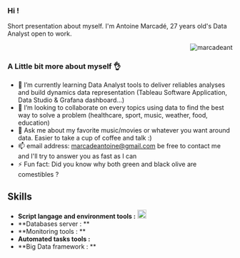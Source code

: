 ### Hi ! 

Short presentation about myself. I'm Antoine Marcadé, 27 years old's Data Analyst open to work. 

<p align="right"> <img src="https://github-readme-stats.vercel.app/api?username=marcadeant&show_icons=true&theme=gotham" alt="marcadeant" />
</p>

### A Little bit more about myself 👌


- 🌱 I’m currently learning Data Analyst tools to deliver reliables analyses and build dynamics data representation (Tableau Software Application, Data Studio & Grafana dashboard...) 
- 👯 I’m looking to collaborate on every topics using data to find the best way to solve a problem (healthcare, sport, music, weather, food, education)
- 💬 Ask me about my favorite music/movies or whatever you want around data. Easier to take a cup of coffee and talk :)
- 📫 email address:  marcadeantoine@gmail.com be free to contact me and I'll try to answer you as fast as I can
- ⚡ Fun fact: Did you know why both green and black olive are comestibles ? 



## Skills

* **Script langage and environment tools :** <img height=20 src="https://img.icons8.com/color/344/pycharm.png" alt="pycharm" />
* **Databases server : **
* **Monitoring tools : **
* **Automated tasks tools :**
* **Big Data framework : **

